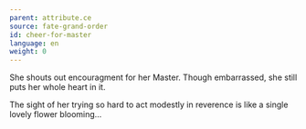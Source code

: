 ```yaml
---
parent: attribute.ce
source: fate-grand-order
id: cheer-for-master
language: en
weight: 0
---
```


She shouts out encouragment for her Master.
Though embarrassed, she still puts her whole heart in it.

The sight of her trying so hard to act modestly in reverence is like a single lovely flower blooming…
